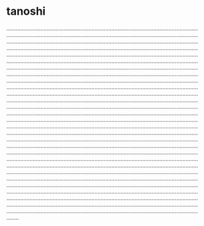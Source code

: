 # tanoshi
....................................................................................................................................................................................................................................................................................................................................................................................................................................................................................................................................................................................................................................................................................................................................................................................................................................................................................................................................................................................................................................................................................................................................................................................................................................................................................................................................................................................................................................................................................................................................................................................................................................................................................................................................................................................................................................................................................................................................................................................................................................................................................................................................................................................................................................................................................................................................................................................................................................................................................................................................................................................................................................................................................................................................................................................................................................................................................................................................................................................................................................................................................................................................................................................................................................................................................................................................................................................................................................................................................................................................................................................................................................................................................................................................................